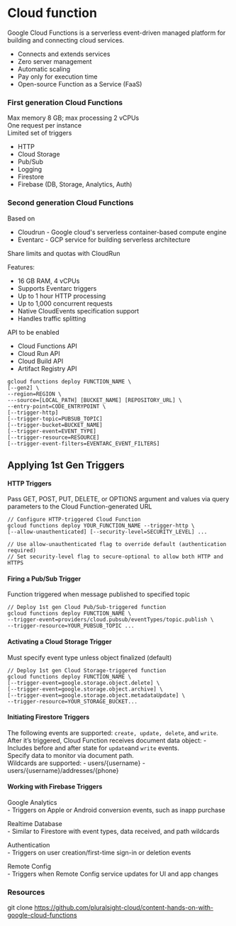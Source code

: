 # Cloud function

Google Cloud Functions is a serverless event-driven managed platform for building and connecting cloud services.

- Connects and extends services
- Zero server management
- Automatic scaling
- Pay only for execution time
- Open-source Function as a Service (FaaS)

### First generation Cloud Functions
Max memory 8 GB; max processing 2 vCPUs  
One request per instance  
Limited set of triggers  
- HTTP
- Cloud Storage
- Pub/Sub
- Logging
- Firestore
- Firebase (DB, Storage, Analytics, Auth)


### Second generation Cloud Functions
Based on   
- Cloudrun - Google cloud's serverless container-based compute engine
- Eventarc - GCP service for building serverless architecture

Share limits and quotas with CloudRun  

Features:  
- 16 GB RAM, 4 vCPUs
- Supports Eventarc triggers
- Up to 1 hour HTTP processing
- Up to 1,000 concurrent requests
- Native CloudEvents specification support
- Handles traffic splitting

API to be enabled
- Cloud Functions API 
- Cloud Run API 
- Cloud Build API 
- Artifact Registry API 


```
gcloud functions deploy FUNCTION_NAME \
[--gen2] \
--region=REGION \
---source=[LOCAL_PATH] [BUCKET_NAME] [REPOSITORY_URL] \
--entry-point=CODE_ENTRYPOINT \
[--trigger-http]
[--trigger-topic=PUBSUB_TOPIC]
[--trigger-bucket=BUCKET_NAME]
[--trigger-event=EVENT_TYPE]
[--trigger-resource=RESOURCE]
[--trigger-event-filters=EVENTARC_EVENT_FILTERS]
```


## Applying 1st Gen Triggers

#### HTTP Triggers  

Pass GET, POST, PUT, DELETE, or OPTIONS argument and values via query parameters to the Cloud Function-generated URL

```
// Configure HTTP-triggered Cloud Function
gcloud functions deploy YOUR_FUNCTION_NAME --trigger-http \
[--allow-unauthenticated] [--security-level=SECURITY_LEVEL] ...

// Use allow-unauthenticated flag to override default (authentication required)
// Set security-level flag to secure-optional to allow both HTTP and HTTPS
```

#### Firing a Pub/Sub Trigger
Function triggered when message published to specified topic

```
// Deploy 1st gen Cloud Pub/Sub-triggered function
gcloud functions deploy FUNCTION_NAME \
--trigger-event=providers/cloud.pubsub/eventTypes/topic.publish \
--trigger-resource=YOUR_PUBSUB_TOPIC ...
```

#### Activating a Cloud Storage Trigger
Must specify event type unless object finalized (default)

```
// Deploy 1st gen Cloud Storage-triggered function
gcloud functions deploy FUNCTION_NAME \
[--trigger-event=google.storage.object.delete] \
[--trigger-event=google.storage.object.archive] \
[--trigger-event=google.storage.object.metadataUpdate] \
--trigger-resource=YOUR_STORAGE_BUCKET...

```


#### Initiating Firestore Triggers
The following events are supported: `create, update, delete`, and `write`.  
After it’s triggered, Cloud Function receives document data object:
	- Includes before and after state for `update`and `write` events.  
Specify data to monitor via document path.  
Wildcards are supported:
	- users/{username}
	- users/{username}/addresses/{phone}

#### Working with Firebase Triggers
Google Analytics  
	- Triggers on Apple or Android conversion events, such as inapp purchase

Realtime Database  
	- Similar to Firestore with event types, data received, and path wildcards

Authentication  
	- Triggers on user creation/first-time sign-in or deletion events

Remote Config  
	- Triggers when Remote Config service updates for UI and app changes 


### Resources 
git clone https://github.com/pluralsight-cloud/content-hands-on-with-google-cloud-functions
